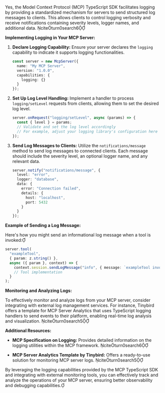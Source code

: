 Yes, the Model Context Protocol (MCP) TypeScript SDK facilitates logging by providing a standardized mechanism for servers to send structured log messages to clients. This allows clients to control logging verbosity and receive notifications containing severity levels, logger names, and additional data. citeturn0search6

**Implementing Logging in Your MCP Server:**

1. **Declare Logging Capability:**
   Ensure your server declares the `logging` capability to indicate it supports logging functionalities.

   ```typescript
   const server = new McpServer({
     name: "My MCP Server",
     version: "1.0.0",
     capabilities: {
       logging: {}
     }
   });
   ```

2. **Set Up Log Level Handling:**
   Implement a handler to process `logging/setLevel` requests from clients, allowing them to set the desired log level.

   ```typescript
   server.onRequest("logging/setLevel", async (params) => {
     const { level } = params;
     // Validate and set the log level accordingly
     // For example, adjust your logging library's configuration here
   });
   ```

3. **Send Log Messages to Clients:**
   Utilize the `notifications/message` method to send log messages to connected clients. Each message should include the severity level, an optional logger name, and any relevant data.

   ```typescript
   server.notify("notifications/message", {
     level: "error",
     logger: "database",
     data: {
       error: "Connection failed",
       details: {
         host: "localhost",
         port: 5432
       }
     }
   });
   ```

**Example of Sending a Log Message:**

Here's how you might send an informational log message when a tool is invoked:

```typescript
server.tool(
  "exampleTool",
  { param: z.string() },
  async ({ param }, context) => {
    context.session.sendLogMessage("info", { message: `exampleTool invoked with param: ${param}` });
    // Tool implementation
  }
);
```

**Monitoring and Analyzing Logs:**

To effectively monitor and analyze logs from your MCP server, consider integrating with external log management services. For instance, Tinybird offers a template for MCP Server Analytics that uses TypeScript logging handlers to send events to their platform, enabling real-time log analysis and visualization. citeturn0search5

**Additional Resources:**

- **MCP Specification on Logging:** Provides detailed information on the logging utilities within the MCP framework. citeturn0search6

- **MCP Server Analytics Template by Tinybird:** Offers a ready-to-use solution for monitoring MCP server logs. citeturn0search5

By leveraging the logging capabilities provided by the MCP TypeScript SDK and integrating with external monitoring tools, you can effectively track and analyze the operations of your MCP server, ensuring better observability and debugging capabilities.

